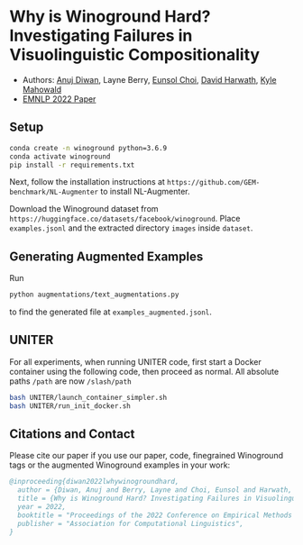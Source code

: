 # Why is Winoground Hard? Investigating Failures in Visuolinguistic Compositionality
- Authors: [Anuj Diwan](https://ajd12342.github.io/), Layne Berry, [Eunsol Choi](https://www.cs.utexas.edu/~eunsol/), [David Harwath](https://www.cs.utexas.edu/~harwath/), [Kyle Mahowald](https://mahowak.github.io/)
- [EMNLP 2022 Paper](https://arxiv.org/abs/2211.00768)

## Setup
```bash
conda create -n winoground python=3.6.9
conda activate winoground
pip install -r requirements.txt
```
Next, follow the installation instructions at `https://github.com/GEM-benchmark/NL-Augmenter` to install NL-Augmenter.

Download the Winoground dataset from `https://huggingface.co/datasets/facebook/winoground`. Place `examples.jsonl` and the extracted directory `images` inside `dataset`. 
## Generating Augmented Examples
Run
```bash
python augmentations/text_augmentations.py
```
to find the generated file at `examples_augmented.jsonl`.

## UNITER
For all experiments, when running UNITER code, first start a Docker container using the following code, then proceed as normal. All absolute paths `/path` are now `/slash/path`
```bash
bash UNITER/launch_container_simpler.sh
bash UNITER/run_init_docker.sh
```

## Citations and Contact
Please cite our paper if you use our paper, code, finegrained Winoground tags or the augmented Winoground examples in your work:
```bibtex
@inproceeding{diwan2022lwhywinogroundhard,
  author = {Diwan, Anuj and Berry, Layne and Choi, Eunsol and Harwath, David and Mahowald, Kyle},  
  title = {Why is Winoground Hard? Investigating Failures in Visuolinguistic Compositionality},
  year = 2022,
  booktitle = "Proceedings of the 2022 Conference on Empirical Methods in Natural Language Processing",
  publisher = "Association for Computational Linguistics",
}
```

